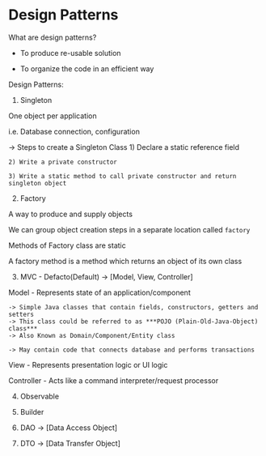 # Design Patterns

What are design patterns?

- To produce re-usable solution

- To organize the code in an efficient way

Design Patterns:

1. Singleton

  One object per application

  i.e. Database connection, configuration

  -> Steps to create a Singleton Class
    1) Declare a static reference field

    2) Write a private constructor

    3) Write a static method to call private constructor and return singleton object


2. Factory

  A way to produce and supply objects

  We can group object creation steps in a separate location called `factory`

  Methods of Factory class are static

  A factory method is a method which returns an object of its own class


3. MVC - Defacto(Default) -> [Model, View, Controller]

  Model - Represents state of an application/component

    -> Simple Java classes that contain fields, constructors, getters and setters
    -> This class could be referred to as ***POJO (Plain-Old-Java-Object) class***
    -> Also Known as Domain/Component/Entity class

    -> May contain code that connects database and performs transactions


  View - Represents presentation logic or UI logic

  Controller - Acts like a command interpreter/request processor


4. Observable

5. Builder

6. DAO -> [Data Access Object]

7. DTO -> [Data Transfer Object]
